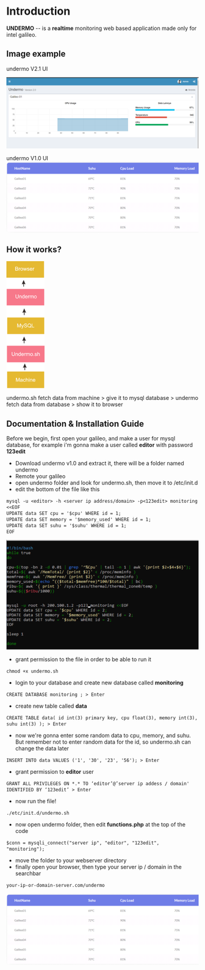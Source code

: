 Introduction
============

**UNDERMO** -- is a **realtime** monitoring web based application made only for intel galileo.

## Image example
undermo V2.1 UI 

![](documentation/undermo.PNG)

undermo V1.0 UI
![](documentation/undermov1.png) 

## How it works?

<img src="documentation/undermotopology.png" width="100" margin-left="400" />

undermo.sh fetch data from machine > give it to mysql database > undermo fetch data from database > show it to browser
## Documentation & Installation Guide

Before we begin, first open your galileo, and make a user for mysql database, for example i'm gonna make a user called **editor** with password **123edit**

- Download undermo v1.0 and extract it, there will be a folder named undermo
- Remote your galileo
- open undermo folder and look for undermo.sh, then move it to /etc/init.d
- edit the bottom of the file like this

```
mysql -u <editor> -h <server ip address/domain> -p<123edit> monitoring <<EOF
UPDATE data SET cpu = '$cpu' WHERE id = 1;
UPDATE data SET memory = '$memory_used' WHERE id = 1;
UPDATE data SET suhu = '$suhu' WHERE id = 1;
EOF
```

![](documentation/undermosh.png)

- grant permission to the file in order to be able to run it

```
chmod +x undermo.sh
```
- login to your database and create new database called **monitoring**

```
CREATE DATABASE monitoring ; > Enter
```

- create new table called **data**

```
CREATE TABLE data( id int(3) primary key, cpu float(3), memory int(3), suhu int(3) ); > Enter
```

- now we're gonna enter some random data to cpu, memory, and suhu. But remember not to enter random data for the id, so undermo.sh can change the data later

```
INSERT INTO data VALUES ('1', '30', '23', '56'); > Enter
```

- grant permission to **editor** user

```
GRANT ALL PRIVILEGES ON *.* TO ‘editor’@’server ip addess / domain' IDENTIFIED BY ‘123edit’ > Enter
```

- now run the file!

```
./etc/init.d/undermo.sh
```

- now open undermo folder, then edit **functions.php** at the top of the code

```
$conn = mysqli_connect("server ip", "editor", "123edit", "monitoring");
```

- move the folder to your webserver directory
- finally open your browser, then type your server ip / domain in the searchbar

```
your-ip-or-domain-server.com/undermo
```

![](documentation/undermov1.PNG)

